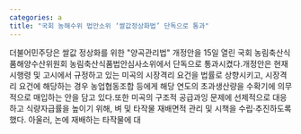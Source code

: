 ```yaml
---
categories: a
title: "국회 농해수위 법안소위 ‘쌀값정상화법’ 단독으로 통과"
---
```

더불어민주당은 쌀값 정상화를 위한 "양곡관리법" 개정안을 15일 열린 국회 농림축산식품해양수산위원회 농림축산식품법안심사소위에서 단독으로 통과시켰다.개정안은 현재 시행령 및 고시에서 규정하고 있는 미곡의 시장격리 요건을 법률로 상향시키고, 시장격리 요건에 해당하는 경우 농업협동조합 등에게 해당 연도의 초과생산량을 수확기에 의무적으로 매입하는 안을 담고 있다.또한 미곡의 구조적 공급과잉 문제에 선제적으로 대응하고 식량자급률을 높이기 위해, 벼 및 타작물 재배면적 관리 및 시책을 수립·추진하도록 했다. 아울러, 논에 재배하는 타작물에 대